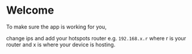 <h1>Welcome</h1>

<p>To make sure the app is working for you,</p>
<p>change ips and add your hotspots router e.g. <code>192.168.x.r</code> where r is your router and x is where your device is hosting.</p>
